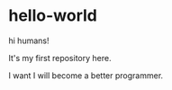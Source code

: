 # hello-world

hi humans!

It's my first repository here.

I want I will become a better programmer.
